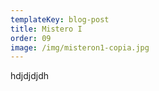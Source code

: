 ```yaml
---
templateKey: blog-post
title: Mistero I
order: 09
image: /img/misteron1-copia.jpg
---
```

hdjdjdjdh
